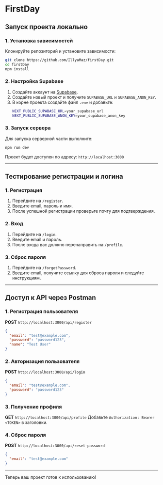 # FirstDay

## Запуск проекта локально

### 1. Установка зависимостей

Клонируйте репозиторий и установите зависимости:
```sh
git clone https://github.com/IllyaMaz/firstDay.git
cd firstDay
npm install
```

### 2. Настройка Supabase

1. Создайте аккаунт на [Supabase](https://supabase.com/).
2. Создайте новый проект и получите `SUPABASE_URL` и `SUPABASE_ANON_KEY`.
3. В корне проекта создайте файл `.env` и добавьте:
   ```sh
   NEXT_PUBLIC_SUPABASE_URL=your_supabase_url
   NEXT_PUBLIC_SUPABASE_ANON_KEY=your_supabase_anon_key
   ```

### 3. Запуск сервера

Для запуска серверной части выполните:
```sh
npm run dev
```

Проект будет доступен по адресу: `http://localhost:3000`

---

## Тестирование регистрации и логина

### 1. Регистрация
1. Перейдите на `/register`.
2. Введите email, пароль и имя.
3. После успешной регистрации проверьте почту для подтверждения.

### 2. Вход
1. Перейдите на `/login`.
2. Введите email и пароль.
3. После входа вас должно перенаправить на `/profile`.

### 3. Сброс пароля
1. Перейдите на `/forgotPassword`.
2. Введите email, получите ссылку для сброса пароля и следуйте инструкциям.

---

## Доступ к API через Postman

### 1. Регистрация пользователя
**POST** `http://localhost:3000/api/register`
```json
{
  "email": "test@example.com",
  "password": "password123",
  "name": "Test User"
}
```

### 2. Авторизация пользователя
**POST** `http://localhost:3000/api/login`
```json
{
  "email": "test@example.com",
  "password": "password123"
}
```

### 3. Получение профиля
**GET** `http://localhost:3000/api/profile`
Добавьте `Authorization: Bearer <TOKEN>` в заголовки.

### 4. Сброс пароля
**POST** `http://localhost:3000/api/reset-password`
```json
{
  "email": "test@example.com"
}
```

---

Теперь ваш проект готов к использованию!

